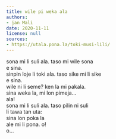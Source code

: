 ```yaml
---
title: wile pi weka ala
authors:
- jan Mali
date: 2020-11-11
license: null
sources:
- https://utala.pona.la/toki-musi-lili/
---
```


sona mi li suli ala. taso mi wile sona  
e sina.  
sinpin loje li toki ala. taso sike mi li sike  
e sina.  
wile ni li seme? ken la mi pakala.  
sina weka la, mi lon pimeja…  
ala!  
sona mi li suli ala. taso pilin ni suli  
li tawa tan uta:  
sina lon poka la  
ale mi li pona. o!  
o…